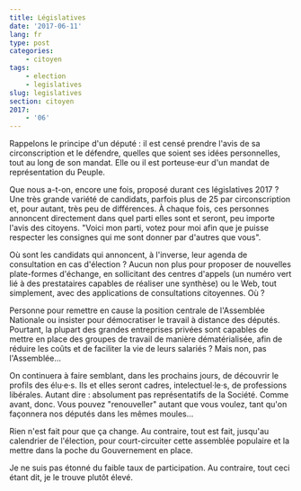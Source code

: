 ```yaml
---
title: Législatives
date: '2017-06-11'
lang: fr
type: post
categories:
    - citoyen
tags:
    - election
    - legislatives
slug: legislatives
section: citoyen
2017:
    - '06'
---
```


Rappelons le principe d'un député : il est censé prendre l'avis de sa circonscription et le défendre, quelles que soient ses idées personnelles, tout au long de son mandat. Elle ou il est porteuse·eur d'un mandat de représentation du Peuple.

<!--more-->

Que nous a-t-on, encore une fois, proposé durant ces législatives 2017 ? Une très grande variété de candidats, parfois plus de 25 par circonscription et, pour autant, très peu de différences. À chaque fois, ces personnes annoncent directement dans quel parti elles sont et seront, peu importe l'avis des citoyens. "Voici mon parti, votez pour moi afin que je puisse respecter les consignes qui me sont donner par d'autres que vous".

Où sont les candidats qui annoncent, à l'inverse, leur agenda de consultation en cas d'élection ? Aucun non plus pour proposer de nouvelles plate-formes d'échange, en sollicitant des centres d'appels (un numéro vert lié à des prestataires capables de réaliser une synthèse) ou le Web, tout simplement, avec des applications de consultations citoyennes. Où ?

Personne pour remettre en cause la position centrale de l'Assemblée Nationale ou insister pour démocratiser le travail à distance des députés. Pourtant, la plupart des grandes entreprises privées sont capables de mettre en place des groupes de travail de manière dématérialisée, afin de réduire les coûts et de faciliter la vie de leurs salariés ? Mais non, pas l'Assemblée… 

On continuera à faire semblant, dans les prochains jours, de découvrir le profils des élu·e·s. Ils et elles seront cadres, intelectuel·le·s, de professions libérales. Autant dire : absolument pas représentatifs de la Société. Comme avant, donc. Vous pouvez "renouveller" autant que vous voulez, tant qu'on façonnera nos députés dans les mêmes moules…

Rien n'est fait pour que ça change. Au contraire, tout est fait, jusqu'au calendrier de l'élection, pour court-circuiter cette assemblée populaire et la mettre dans la poche du Gouvernement en place.

Je ne suis pas étonné du faible taux de participation. Au contraire, tout ceci étant dit, je le trouve plutôt élevé.
